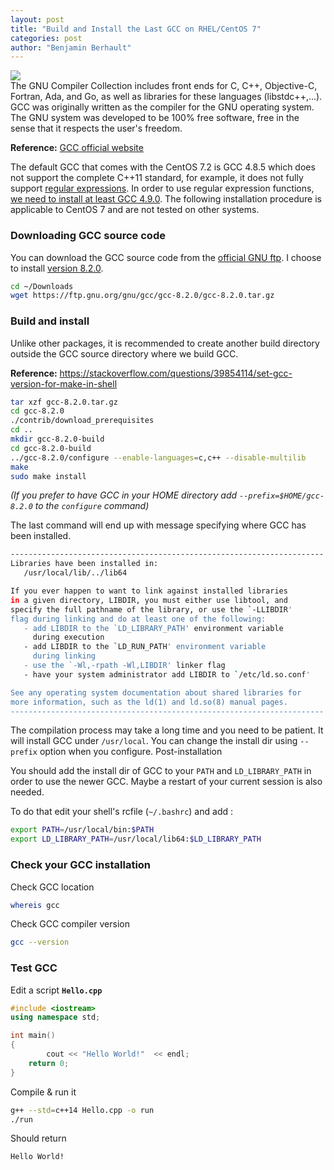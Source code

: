 ```yaml
---
layout: post
title: "Build and Install the Last GCC on RHEL/CentOS 7"
categories: post
author: "Benjamin Berhault"
---
```


<div class="row">
  <div class="col grid s12 m6 l3">
    <img src="{{ '/images/gcc.png' | relative_url }}" class="responsive-img">
  </div>
  <div class="col grid s12 m6 l9 ">
    The GNU Compiler Collection includes front ends for C, C++, Objective-C, Fortran, Ada, and Go, as well as libraries for these languages (libstdc++,...). GCC was originally written as the compiler for the GNU operating system. The GNU system was developed to be 100% free software, free in the sense that it respects the user's freedom.
  </div>
</div>

<b>Reference:</b> [GCC official website](https://www.gnu.org/software/gcc/)


The default GCC that comes with the CentOS 7.2 is GCC 4.8.5 which does not support the complete C++11 standard, for example, it does not fully support [regular expressions](http://en.cppreference.com/w/cpp/regex). In order to use regular expression functions, [we need to install at least GCC 4.9.0](https://stackoverflow.com/a/8061172/6064933). The following installation procedure is applicable to CentOS 7 and are not tested on other systems.

<h3>Downloading GCC source code</h3>

You can download the GCC source code from the [official GNU ftp](https://ftp.gnu.org/gnu/gcc/). I choose to install [version 8.2.0](https://ftp.gnu.org/gnu/gcc/gcc-8.2.0/).

```bash
cd ~/Downloads
wget https://ftp.gnu.org/gnu/gcc/gcc-8.2.0/gcc-8.2.0.tar.gz
```

<h3>Build and install</h3>

Unlike other packages, it is recommended to create another build directory outside the GCC source directory where we build GCC.

<b>Reference:</b> https://stackoverflow.com/questions/39854114/set-gcc-version-for-make-in-shell
```bash
tar xzf gcc-8.2.0.tar.gz
cd gcc-8.2.0
./contrib/download_prerequisites
cd ..
mkdir gcc-8.2.0-build
cd gcc-8.2.0-build
../gcc-8.2.0/configure --enable-languages=c,c++ --disable-multilib
make
sudo make install
```

<i>(If you prefer to have GCC in your HOME directory add `--prefix=$HOME/gcc-8.2.0` to the `configure` command)</i>

The last command will end up with message specifying where GCC has been installed. 
```bash
----------------------------------------------------------------------
Libraries have been installed in:
   /usr/local/lib/../lib64

If you ever happen to want to link against installed libraries
in a given directory, LIBDIR, you must either use libtool, and
specify the full pathname of the library, or use the `-LLIBDIR'
flag during linking and do at least one of the following:
   - add LIBDIR to the `LD_LIBRARY_PATH' environment variable
     during execution
   - add LIBDIR to the `LD_RUN_PATH' environment variable
     during linking
   - use the `-Wl,-rpath -Wl,LIBDIR' linker flag
   - have your system administrator add LIBDIR to `/etc/ld.so.conf'

See any operating system documentation about shared libraries for
more information, such as the ld(1) and ld.so(8) manual pages.
----------------------------------------------------------------------
```

The compilation process may take a long time and you need to be patient. It will install GCC under <code>/usr/local</code>. You can change the install dir using <code>--prefix</code> option when you configure.
Post-installation

You should add the install dir of GCC to your <code>PATH</code> and <code>LD_LIBRARY_PATH</code> in order to use the newer GCC. Maybe a restart of your current session is also needed.

To do that edit your shell's rcfile (<code>~/.bashrc</code>) and add :
```bash
export PATH=/usr/local/bin:$PATH
export LD_LIBRARY_PATH=/usr/local/lib64:$LD_LIBRARY_PATH
```

<h3>Check your GCC installation</h3>

Check GCC location
```bash
whereis gcc
```

Check GCC compiler version
```bash
gcc --version
```

<h3>Test GCC</h3>

Edit a script <b>`Hello.cpp`</b>
```cpp
#include <iostream>
using namespace std;

int main()
{
    	cout << "Hello World!"  << endl;
	return 0;
}
```

Compile & run it
```bash
g++ --std=c++14 Hello.cpp -o run
./run 
```

Should return
```bash
Hello World!
```
